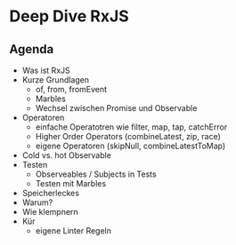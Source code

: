 # Deep Dive RxJS

## Agenda
 * Was ist RxJS
 * Kurze Grundlagen
   * of, from, fromEvent
   * Marbles
   * Wechsel zwischen Promise und Observable
 * Operatoren
   * einfache Operatotren wie filter, map, tap, catchError
   * Higher Order Operators (combineLatest, zip, race)
   * eigene Operatoren (skipNull, combineLatestToMap)
 * Cold vs. hot Observable
 * Testen
   * Observeables / Subjects in Tests
   * Testen mit Marbles
 *  Speicherleckes
   * Warum?
   * Wie klempnern
 * Kür
   * eigene Linter Regeln
